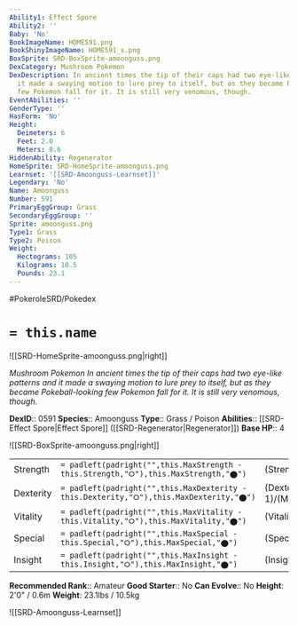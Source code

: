 ```yaml
---
Ability1: Effect Spore
Ability2: ''
Baby: 'No'
BookImageName: HOME591.png
BookShinyImageName: HOME591_s.png
BoxSprite: SRD-BoxSprite-amoonguss.png
DexCategory: Mushroom Pokemon
DexDescription: In ancient times the tip of their caps had two eye-like patterns and
  it made a swaying motion to lure prey to itself, but as they became Pokeball-looking
  few Pokemon fall for it. It is still very venomous, though.
EventAbilities: ''
GenderType: ''
HasForm: 'No'
Height:
  Deimeters: 6
  Feet: 2.0
  Meters: 0.6
HiddenAbility: Regenerator
HomeSprite: SRD-HomeSprite-amoonguss.png
Learnset: '[[SRD-Amoonguss-Learnset]]'
Legendary: 'No'
Name: Amoonguss
Number: 591
PrimaryEggGroup: Grass
SecondaryEggGroup: ''
Sprite: amoonguss.png
Type1: Grass
Type2: Poison
Weight:
  Hectograms: 105
  Kilograms: 10.5
  Pounds: 23.1
---
```


#PokeroleSRD/Pokedex

# `= this.name`

![[SRD-HomeSprite-amoonguss.png|right]]

*Mushroom Pokemon*
*In ancient times the tip of their caps had two eye-like patterns and it made a swaying motion to lure prey to itself, but as they became Pokeball-looking few Pokemon fall for it. It is still very venomous, though.*

**DexID**:: 0591
**Species**:: Amoonguss
**Type**:: Grass / Poison
**Abilities**:: [[SRD-Effect Spore|Effect Spore]] ([[SRD-Regenerator|Regenerator]])
**Base HP**:: 4

![[SRD-BoxSprite-amoonguss.png|right]]

|           |                                                                                        |                                          |
| --------- | -------------------------------------------------------------------------------------- | ---------------------------------------- |
| Strength  | `= padleft(padright("",this.MaxStrength - this.Strength,"⭘"),this.MaxStrength,"⬤")`    | (Strength::2)/(MaxStrength::5)   |
| Dexterity | `= padleft(padright("",this.MaxDexterity - this.Dexterity,"⭘"),this.MaxDexterity,"⬤")` | (Dexterity:: 1)/(MaxDexterity::3) |
| Vitality  | `= padleft(padright("",this.MaxVitality - this.Vitality,"⭘"),this.MaxVitality,"⬤")`    | (Vitality::2)/(MaxVitality::5)   |
| Special   | `= padleft(padright("",this.MaxSpecial - this.Special,"⭘"),this.MaxSpecial,"⬤")`       | (Special::2)/(MaxSpecial::5)     |
| Insight   | `= padleft(padright("",this.MaxInsight - this.Insight,"⭘"),this.MaxInsight,"⬤")`       | (Insight::2)/(MaxInsight::5)     |

**Recommended Rank**:: Amateur
**Good Starter**:: No
**Can Evolve**:: No
**Height**: 2'0" / 0.6m
**Weight**: 23.1lbs / 10.5kg

![[SRD-Amoonguss-Learnset]]